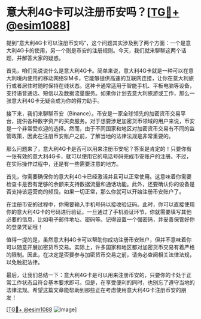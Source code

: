 # 意大利4G卡可以注册币安吗？[[TG💪+ @esim1088](https://t.me/s/esim1088)]

提到“意大利4G卡可以注册币安吗”，这个问题其实涉及到了两个方面：一个是意大利4G卡的使用，另一个则是币安的注册规则。今天，我们就来聊聊这两个话题，并解答大家的疑惑。

首先，咱们先说说什么是意大利4G卡。简单来说，意大利4G卡就是一种可以在意大利境内使用的移动网络SIM卡，它能够提供高速的互联网连接，让你在意大利旅行或者居住时随时保持在线状态。这种卡通常适用于智能手机、平板电脑等设备，支持语音通话、短信以及数据流量服务。如果你计划去意大利旅游或工作，那么一张意大利4G卡无疑会成为你的得力助手。

接下来，我们来聊聊币安（Binance）。币安是一家全球领先的加密货币交易平台，提供各种数字资产的买卖服务。对于想要涉足加密货币领域的用户来说，币安是一个非常受欢迎的选择。然而，由于不同国家和地区对加密货币交易有不同的监管政策，因此在注册币安账户之前，了解当地的法律法规是非常重要的。

那么问题来了，意大利4G卡是否可以用来注册币安呢？答案是肯定的！只要你有一张有效的意大利4G卡，就可以使用它的电话号码完成币安账户的注册。不过，在实际操作过程中，还是有一些需要注意的地方。

首先，你需要确保你的意大利4G卡已经激活并且可以正常使用。这意味着你需要检查卡是否有足够的余额来支持数据流量和通话功能。此外，还要确认你的设备是否支持该运营商的频段。如果一切正常，那么你就可以开始注册币安账户了。

在注册币安的过程中，你需要输入手机号码以接收验证码。此时，你可以直接使用你的意大利4G卡的号码进行验证。一旦通过了手机验证环节，你就需要填写其他必要的信息，比如电子邮件地址、密码等。记得设置一个强密码，并妥善保管好你的登录凭证哦！

值得一提的是，虽然意大利4G卡可以帮助你成功注册币安账户，但并不意味着你可以随意开展加密货币交易。实际上，许多国家和地区都对加密货币交易有着严格的限制。因此，在决定是否要参与加密货币交易之前，请务必查阅相关法律法规，以免触犯法律。

最后，让我们总结一下：意大利4G卡是可以用来注册币安的，只要你的卡处于正常工作状态且符合基本要求即可。但是，在享受便利的同时，也别忘了遵守当地的法律法规。希望这篇文章能帮助到那些正在考虑使用意大利4G卡注册币安的朋友！

[[TG💪+ @esim1088](https://t.me/s/esim1088) ![Image](https://i.postimg.cc/4NQfJmqS/Snipaste-2025-05-13-00-14-12.png)]
